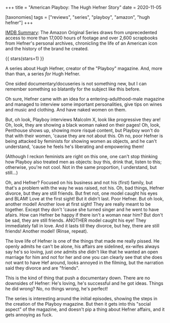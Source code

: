 +++
title = "American Playboy: The Hugh Hefner Story"
date = 2020-11-05

[taxonomies]
tags = ["reviews", "series", "playboy", "amazon", "hugh hefner"]
+++

[IMDB Summary](https://www.imdb.com/title/tt5968748/?ref_=fn_al_tt_3):
The Amazon Original Series draws from unprecedented access to more than 17,000
hours of footage and over 2,600 scrapbooks from Hefner's personal archives,
chronicling the life of an American icon and the history of the brand he
created.

<!-- more -->

{{ stars(stars=1) }}

A series about Hugh Hefner, creator of the "Playboy" magazine. And, more than
than, a series *for* Hugh Hefner.

One sided documentary/docuseries is not something new, but I can remember
something so blatantly for the subject like this before.

Oh sure, Hefner came with an idea for a entering-adulthood-male magazine and
managed to interview some important personalities, give tips on wines and music
and clothing. And have naked women on them.

But, oh look, Playboy interviews Malcolm X, look like progressive they are! Oh,
look, they are showing a black woman naked on their pages! Oh, look, Penthouse
shows up, showing more risqué content, but Playboy won't do that with their
women, 'cause they are not about this. Oh no, poor Hefner is being attacked by
feminists for showing women as objects, and he can't understand, 'cause he
feels he's liberating and empowering them!

(Although I reckon feminists are right on this one, one can't stop thinking how
Playboy also treated men as objects: buy this, drink that, listen to this;
otherwise, you're not cool. Not in the same proportion, I understand, but
still...)

Oh, and Hefner? Focused on his business and not his (first) family, but that's
a problem with the way he was raised, not his. Oh, bad things, Hefner divorce,
but they are still friends. But fret not, one model caught his eyes and BLAM!
Love at the first sight! But it didn't last. Poor Hefner. But oh look, another
model! Another love at first sight! They are really meant to be together.
Except they don't 'cause she turned singer and he went to have afairs. How can
Hefner be happy if there isn't a woman near him? But don't be sad, they are
still friends. ANOTHER model caught his eye! They immediately fall in love. And
it lasts till they divorce, but hey, there are still friends! Another model!
(Rinse, repeat).

The love life of Hefner is one of the things that made me really pissed. He
openly admits he can't be alone, his affairs are sidelined, ex-wifes always say
he's so loving, just *one* admits she didn't like that he wanted an open
marriage for him and not for her and one you can clearly see that she does not
want to have Hef around, looks annoyed in the filming, but the narration said
they divorce and are "friends".

This is the kind of thing that push a documentary down. There are no downsides
of Hefner: He's loving, he's successful and he got ideas. Things he did wrong?
No, no things wrong, he's perfect!

The series is interesting around the initial episodes, showing the steps in the
creation of the Playboy magazine. But then it gets into this "social aspect" of
the magazine, and doesn't pip a thing about Hefner affairs, and it gets
annoying as fuck.
